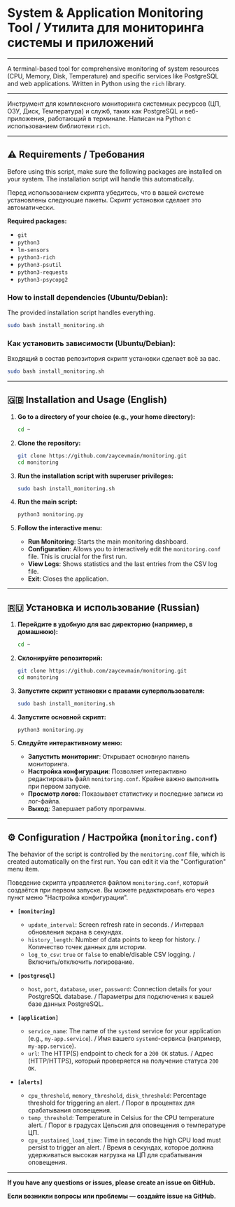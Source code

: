 # System & Application Monitoring Tool / Утилита для мониторинга системы и приложений

---

A terminal-based tool for comprehensive monitoring of system resources (CPU, Memory, Disk, Temperature) and specific services like PostgreSQL and web applications. Written in Python using the `rich` library.

---

Инструмент для комплексного мониторинга системных ресурсов (ЦП, ОЗУ, Диск, Температура) и служб, таких как PostgreSQL и веб-приложения, работающий в терминале. Написан на Python с использованием библиотеки `rich`.

---

## ⚠️ Requirements / Требования

Before using this script, make sure the following packages are installed on your system. The installation script will handle this automatically.

Перед использованием скрипта убедитесь, что в вашей системе установлены следующие пакеты. Скрипт установки сделает это автоматически.

**Required packages:**
- `git`
- `python3`
- `lm-sensors`
- `python3-rich`
- `python3-psutil`
- `python3-requests`
- `python3-psycopg2`

### How to install dependencies (Ubuntu/Debian):
The provided installation script handles everything.
```bash
sudo bash install_monitoring.sh
```

### Как установить зависимости (Ubuntu/Debian):
Входящий в состав репозитория скрипт установки сделает всё за вас.
```bash
sudo bash install_monitoring.sh
```

---

## 🇬🇧 Installation and Usage (English)

1.  **Go to a directory of your choice (e.g., your home directory):**
    ```bash
    cd ~
    ```
2.  **Clone the repository:**
    ```bash
    git clone https://github.com/zaycevmain/monitoring.git
    cd monitoring
    ```
3.  **Run the installation script with superuser privileges:**
    ```bash
    sudo bash install_monitoring.sh
    ```
4.  **Run the main script:**
    ```bash
    python3 monitoring.py
    ```

5.  **Follow the interactive menu:**
    -   **Run Monitoring**: Starts the main monitoring dashboard.
    -   **Configuration**: Allows you to interactively edit the `monitoring.conf` file. This is crucial for the first run.
    -   **View Logs**: Shows statistics and the last entries from the CSV log file.
    -   **Exit**: Closes the application.

---

## 🇷🇺 Установка и использование (Russian)

1.  **Перейдите в удобную для вас директорию (например, в домашнюю):**
    ```bash
    cd ~
    ```
2.  **Склонируйте репозиторий:**
    ```bash
    git clone https://github.com/zaycevmain/monitoring.git
    cd monitoring
    ```
3.  **Запустите скрипт установки с правами суперпользователя:**
    ```bash
    sudo bash install_monitoring.sh
    ```
4.  **Запустите основной скрипт:**
    ```bash
    python3 monitoring.py
    ```

5.  **Следуйте интерактивному меню:**
    -   **Запустить мониторинг**: Открывает основную панель мониторинга.
    -   **Настройка конфигурации**: Позволяет интерактивно редактировать файл `monitoring.conf`. Крайне важно выполнить при первом запуске.
    -   **Просмотр логов**: Показывает статистику и последние записи из лог-файла.
    -   **Выход**: Завершает работу программы.

---

## ⚙️ Configuration / Настройка (`monitoring.conf`)

The behavior of the script is controlled by the `monitoring.conf` file, which is created automatically on the first run. You can edit it via the "Configuration" menu item.

Поведение скрипта управляется файлом `monitoring.conf`, который создаётся при первом запуске. Вы можете редактировать его через пункт меню "Настройка конфигурации".

-   **`[monitoring]`**
    -   `update_interval`: Screen refresh rate in seconds. / Интервал обновления экрана в секундах.
    -   `history_length`: Number of data points to keep for history. / Количество точек данных для истории.
    -   `log_to_csv`: `true` or `false` to enable/disable CSV logging. / Включить/отключить логирование.

-   **`[postgresql]`**
    -   `host`, `port`, `database`, `user`, `password`: Connection details for your PostgreSQL database. / Параметры для подключения к вашей базе данных PostgreSQL.

-   **`[application]`**
    -   `service_name`: The name of the `systemd` service for your application (e.g., `my-app.service`). / Имя вашего `systemd`-сервиса (например, `my-app.service`).
    -   `url`: The HTTP(S) endpoint to check for a `200 OK` status. / Адрес (HTTP/HTTPS), который проверяется на получение статуса `200 OK`.

-   **`[alerts]`**
    -   `cpu_threshold`, `memory_threshold`, `disk_threshold`: Percentage threshold for triggering an alert. / Порог в процентах для срабатывания оповещения.
    -   `temp_threshold`: Temperature in Celsius for the CPU temperature alert. / Порог в градусах Цельсия для оповещения о температуре ЦП.
    -   `cpu_sustained_load_time`: Time in seconds the high CPU load must persist to trigger an alert. / Время в секундах, которое должна удерживаться высокая нагрузка на ЦП для срабатывания оповещения.

---

**If you have any questions or issues, please create an issue on GitHub.**

**Если возникли вопросы или проблемы — создайте issue на GitHub.** 
